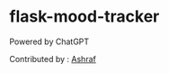 # flask-mood-tracker

Powered by ChatGPT

Contributed by : 
[Ashraf](https://https://github.com/hedarchion)
